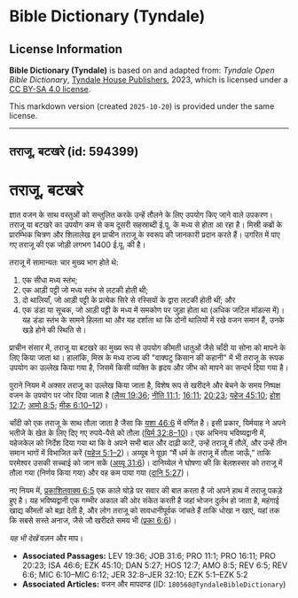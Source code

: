 # Bible Dictionary (Tyndale)

## License Information

**Bible Dictionary (Tyndale)** is based on and adapted from: _Tyndale Open Bible Dictionary_, [Tyndale House Publishers](https://tyndaleopenresources.com/), 2023, which is licensed under a [CC BY-SA 4.0 license](https://creativecommons.org/licenses/by-sa/4.0/legalcode.en).

This markdown version (created `2025-10-20`) is provided under the same license.



--------------------------------

## तराजू, बटखरे (id: 594399)

तराजू, बटखरे
============

ज्ञात वजन के साथ वस्तुओं को सन्तुलित करके उन्हें तौलने के लिए उपयोग किए जाने वाले उपकरण। तराजू या बटखरे का उपयोग कम से कम दूसरी सहस्राब्दी ई.पू. के मध्य से होता आ रहा है। मिस्री कब्रों के प्रारम्भिक चित्रण और शिलालेख इन प्राचीन तराजू के स्वरूप की जानकारी प्रदान करते हैं। उगरित में पाए गए तराजू की एक जोड़ी लगभग 1400 ई.पू. की है।

तराजू में सामान्यतः चार मुख्य भाग होते थे:

1. एक सीधा मध्य स्तंभ;
2. एक आड़ी पट्टी जो मध्य स्तंभ से लटकी होती थी;
3. दो थालियाँ, जो आड़ी पट्टी के प्रत्येक सिरे से रस्सियों के द्वारा लटकी होती थीं; और
4. एक डंडा या सूचक, जो आड़ी पट्टी के मध्य में समकोण पर जुड़ा होता था (अधिक जटिल मॉडल्स में)। यह डंडा स्तंभ के सामने हिलता था और यह दर्शाता था कि दोनों थालियों में रखे वजन समान हैं, उनके खड़े होने की स्थिति से।

प्राचीन संसार में, तराजू या बटखरे का मुख्य रूप से उपयोग कीमती धातुओं जैसे चाँदी या सोना को मापने के लिए किया जाता था। हालांकि, मिस्र के मध्य राज्य की "वाक्पटु किसान की कहानी" में भी तराजू के रूपक उपयोग का उल्लेख किया गया है, जिसमें किसी व्यक्ति के हृदय और जीभ को मापने का सन्दर्भ दिया गया है।

पुराने नियम में अक्सर तराजू का उल्लेख किया जाता है, विशेष रूप से खरीदने और बेचने के समय निष्पक्ष वजन के उपयोग पर जोर दिया जाता है ([लैव्य 19:36](https://ref.ly/Lev19:36); [नीति 11:1](https://ref.ly/Prov11:1); [16:11](https://ref.ly/Prov16:11); [20:23](https://ref.ly/Prov20:23); [यहेज 45:10](https://ref.ly/Ezek45:10); [होश 12:7](https://ref.ly/Hos12:7); [आमो 8:5](https://ref.ly/Amos8:5); [मीक 6:10–12](https://ref.ly/Mic6:10-Mic6:12))।

चाँदी को एक तराजू के साथ तौला जाता है जैसा कि [यशा 46:6](https://ref.ly/Isa46:6) में वर्णित है। इसी प्रकार, यिर्मयाह ने अपने भतीजे के खेत के लिए दिए गए रुपये\-पैसे को तौला ([यिर्म 32:8–10](https://ref.ly/Jer32:8-Jer32:10))। एक अभिनय भविष्यद्वानी में, यहेजकेल को निर्देश दिया गया था कि वे अपने सभी बाल और दाढ़ी काटें, उन्हें तराजू में तौलें, और उन्हें तीन समान भागों में विभाजित करें ([यहेज 5:1–2](https://ref.ly/Ezek5:1-Ezek5:2))। अय्यूब ने पूछा “मैं धर्म के तराजू में तौला जाऊँ,” ताकि परमेश्वर उसकी सच्चाई को जान सकें ([अय्यू 31:6](https://ref.ly/Job31:6))। दानिय्येल ने घोषणा की कि बेलशस्सर को तराजू में तौला गया (निर्णय किया गया) और वह कम पाया गया ([दानि 5:27](https://ref.ly/Dan5:27))।

नए नियम में, [प्रकाशितवाक्य 6:5](https://ref.ly/Rev6:5) एक काले घोड़े पर सवार की बात करता है जो अपने हाथ में तराजू पकड़े हुए है। यह भविष्यद्वानी एक गम्भीर अकाल की ओर संकेत करती है जहां भोजन दुर्लभ हो जाता है, महंगाई खाद्य कीमतों को बढ़ा देती है, और लोग तराजू को सावधानीपूर्वक जांचते हैं ताकि धोखा न खाएं, यहां तक कि सबसे सस्ते अनाज, जैसे जौ खरीदते समय भी ([प्रका 6:6](https://ref.ly/Rev6:6))।

*यह भी देखें*  वज़न और माप। 

* **Associated Passages:** LEV 19:36; JOB 31:6; PRO 11:1; PRO 16:11; PRO 20:23; ISA 46:6; EZK 45:10; DAN 5:27; HOS 12:7; AMO 8:5; REV 6:5; REV 6:6; MIC 6:10–MIC 6:12; JER 32:8–JER 32:10; EZK 5:1–EZK 5:2
* **Associated Articles:** वजन और मापदण्ड (ID: `180568@TyndaleBibleDictionary`)

